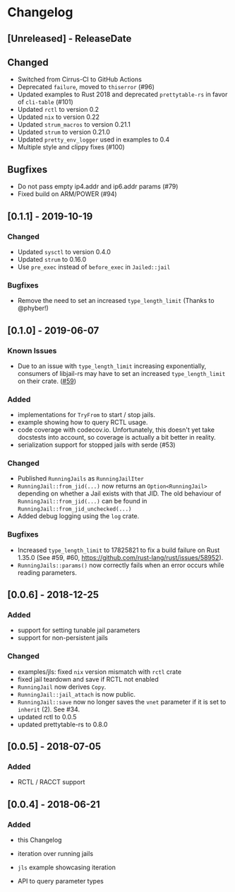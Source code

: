 # Changelog

## [Unreleased] - ReleaseDate

## Changed
* Switched from Cirrus-CI to GitHub Actions
* Deprecated `failure`, moved to `thiserror` (#96)
* Updated examples to Rust 2018 and deprecated `prettytable-rs` in favor of `cli-table` (#101)
* Updated `rctl` to version 0.2
* Updated `nix` to version 0.22
* Updated `strum_macros` to version 0.21.1
* Updated `strum` to version 0.21.0
* Updated `pretty_env_logger` used in examples to 0.4
* Multiple style and clippy fixes (#100)

## Bugfixes
* Do not pass empty ip4.addr and ip6.addr params (#79)
* Fixed build on ARM/POWER (#94)
## [0.1.1] - 2019-10-19

### Changed

* Updated `sysctl` to version 0.4.0
* Updated `strum` to 0.16.0
* Use `pre_exec` instead of `before_exec` in `Jailed::jail`

### Bugfixes

* Remove the need to set an increased `type_length_limit` (Thanks to @phyber!)

## [0.1.0] - 2019-06-07

### Known Issues
* Due to an issue with `type_length_limit` increasing exponentially,
  consumers of libjail-rs may have to set an increased `type_length_limit`
  on their crate.
  ([#59](https://github.com/fubarnetes/libjail-rs/issues/59))

### Added

* implementations for `TryFrom` to start / stop jails.
* example showing how to query RCTL usage.
* code coverage with codecov.io. Unfortunately, this doesn't yet take docstests
  into account, so coverage is actually a bit better in reality.
* serialization support for stopped jails with serde (#53)

### Changed

* Published `RunningJails` as `RunningJailIter`
* `RunningJail::from_jid(...)` now returns an `Option<RunningJail>` depending on
  whether a Jail exists with that JID. The old behaviour of
  `RunningJail::from_jid(...)` can be found in
  `RunningJail::from_jid_unchecked(...)`
* Added debug logging using the `log` crate.

### Bugfixes
* Increased `type_length_limit` to 17825821 to fix a build failure on
  Rust 1.35.0 (See #59, #60, https://github.com/rust-lang/rust/issues/58952).
* `RunningJails::params()` now correctly fails when an error occurs while
  reading parameters.

## [0.0.6] - 2018-12-25

### Added
* support for setting tunable jail parameters
* support for non-persistent jails

### Changed
* examples/jls: fixed `nix` version mismatch with `rctl` crate
* fixed jail teardown and save if RCTL not enabled
* `RunningJail` now derives `Copy`.
* `RunningJail::jail_attach` is now public.
* `RunningJail::save` now no longer saves the `vnet` parameter if it is set to
  `inherit` (2). See #34.
* updated rctl to 0.0.5
* updated prettytable-rs to 0.8.0

## [0.0.5] - 2018-07-05

### Added
* RCTL / RACCT support

## [0.0.4] - 2018-06-21

### Added
* this Changelog

* iteration over running jails
* `jls` example showcasing iteration
* API to query parameter types
